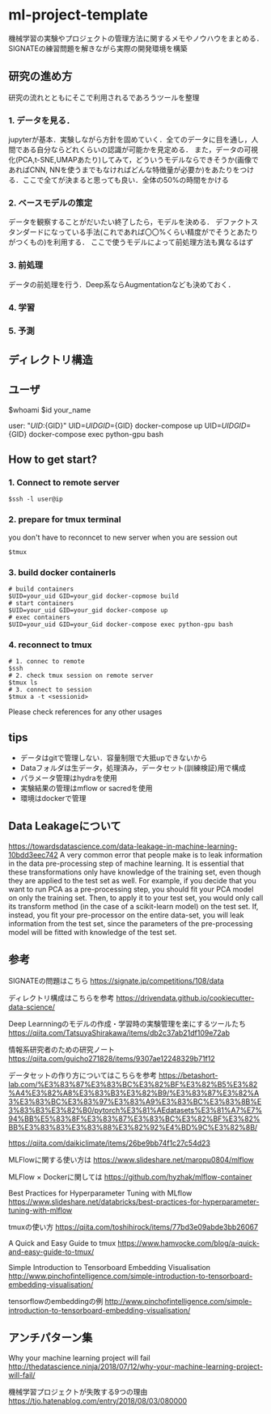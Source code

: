 # ml-project-template

機械学習の実験やプロジェクトの管理方法に関するメモやノウハウをまとめる．
SIGNATEの練習問題を解きながら実際の開発環境を構築

## 研究の進め方
研究の流れとともにそこで利用されるであろうツールを整理
### 1. データを見る．

jupyterが基本．実験しながら方針を固めていく．全てのデータに目を通し，人間である自分ならどれくらいの認識が可能かを見定める．
また，データの可視化(PCA,t-SNE,UMAPあたり)してみて，どういうモデルならできそうか(画像であればCNN, NNを使うまでもなければどんな特徴量が必要か)をあたりをつける．ここで全てが決まると思っても良い．全体の50%の時間をかける
### 2. ベースモデルの策定

データを観察することがだいたい終了したら，モデルを決める．
デファクトスタンダードになっている手法(これであれば〇〇%くらい精度がでそうとあたりがつくもの)を利用する．
ここで使うモデルによって前処理方法も異なるはず

### 3. 前処理

データの前処理を行う．Deep系ならAugmentationなども決めておく．



### 4. 学習
### 5. 予測



## ディレクトリ構造


## ユーザ
$whoami
$id your_name

user: "${UID}:${GID}"
UID=${UID} GID=${GID} docker-compose up
UID=${UID} GID=${GID} docker-compose exec python-gpu bash

## How to get start?
### 1. Connect to remote server
```shell
$ssh -l user@ip
```
### 2. prepare for tmux terminal
you don't have to reconncet to new server when you are session out
```shell
$tmux
```
### 3. build docker containerls

```shell
# build containers
$UID=your_uid GID=your_gid docker-copmose build
# start containers
$UID=your_uid GID=your_gid docker-compose up
# exec containers
$UID=your_uid GID=your_Gid docker-compose exec python-gpu bash
```

### 4. reconnect to tmux

```shell
# 1. connec to remote
$ssh
# 2. check tmux session on remote server
$tmux ls
# 3. connect to session
$tmux a -t <sessionid>
```
Please check references for any other usages


## tips
- データはgitで管理しない．容量制限で大抵upできないから
- Dataフォルダは生データ，処理済み，データセット(訓練検証)用で構成
- パラメータ管理はhydraを使用
- 実験結果の管理はmflow or sacredを使用
- 環境はdockerで管理

## Data Leakageについて

https://towardsdatascience.com/data-leakage-in-machine-learning-10bdd3eec742
A very common error that people make is to leak information in the data pre-processing step of machine learning. It is essential that these transformations only have knowledge of the training set, even though they are applied to the test set as well. For example, if you decide that you want to run PCA as a pre-processing step, you should fit your PCA model on only the training set. Then, to apply it to your test set, you would only call its transform method (in the case of a scikit-learn model) on the test set. If, instead, you fit your pre-processor on the entire data-set, you will leak information from the test set, since the parameters of the pre-processing model will be fitted with knowledge of the test set.
## 参考
SIGNATEの問題はこちら
https://signate.jp/competitions/108/data

ディレクトリ構成はこちらを参考
https://drivendata.github.io/cookiecutter-data-science/

Deep Learnningのモデルの作成・学習時の実験管理を楽にするツールたち
https://qiita.com/TatsuyaShirakawa/items/db2c37ab21df109e72ab

情報系研究者のための研究ノート
https://qiita.com/guicho271828/items/9307ae12248329b71f12

データセットの作り方についてはこちらを参考
https://betashort-lab.com/%E3%83%87%E3%83%BC%E3%82%BF%E3%82%B5%E3%82%A4%E3%82%A8%E3%83%B3%E3%82%B9/%E3%83%87%E3%82%A3%E3%83%BC%E3%83%97%E3%83%A9%E3%83%BC%E3%83%8B%E3%83%B3%E3%82%B0/pytorch%E3%81%AEdatasets%E3%81%A7%E7%94%BB%E5%83%8F%E3%83%87%E3%83%BC%E3%82%BF%E3%82%BB%E3%83%83%E3%83%88%E3%82%92%E4%BD%9C%E3%82%8B/

https://qiita.com/daikiclimate/items/26be9bb74f1c27c54d23

MLFlowに関する使い方は
https://www.slideshare.net/maropu0804/mlflow

MLFlow × Dockerに関しては
https://github.com/hyzhak/mlflow-container

Best Practices for Hyperparameter Tuning with MLflow
https://www.slideshare.net/databricks/best-practices-for-hyperparameter-tuning-with-mlflow

tmuxの使い方
https://qiita.com/toshihirock/items/77bd3e09abde3bb26067

A Quick and Easy Guide to tmux
https://www.hamvocke.com/blog/a-quick-and-easy-guide-to-tmux/


Simple Introduction to Tensorboard Embedding Visualisation
http://www.pinchofintelligence.com/simple-introduction-to-tensorboard-embedding-visualisation/

tensorflowのembeddingの例
http://www.pinchofintelligence.com/simple-introduction-to-tensorboard-embedding-visualisation/


## アンチパターン集
Why your machine learning project will fail
http://thedatascience.ninja/2018/07/12/why-your-machine-learning-project-will-fail/


機械学習プロジェクトが失敗する9つの理由
https://tjo.hatenablog.com/entry/2018/08/03/080000
